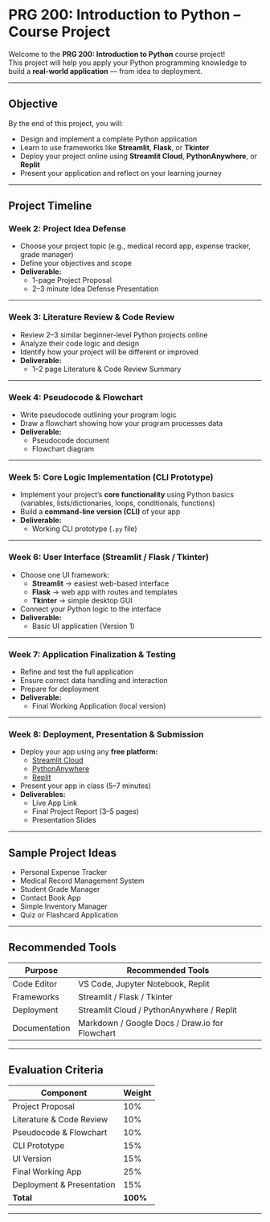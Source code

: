 # PRG 200: Introduction to Python – Course Project

Welcome to the **PRG 200: Introduction to Python** course project!  
This project will help you apply your Python programming knowledge to build a **real-world application** — from idea to deployment.  

---

## **Objective**
By the end of this project, you will:
- Design and implement a complete Python application  
- Learn to use frameworks like **Streamlit**, **Flask**, or **Tkinter**  
- Deploy your project online using **Streamlit Cloud**, **PythonAnywhere**, or **Replit**  
- Present your application and reflect on your learning journey  

---

## **Project Timeline**

### **Week 2: Project Idea Defense**
- Choose your project topic (e.g., medical record app, expense tracker, grade manager)
- Define your objectives and scope  
- **Deliverable:**  
  - 1-page Project Proposal  
  - 2–3 minute Idea Defense Presentation

---

### **Week 3: Literature Review & Code Review**
- Review 2–3 similar beginner-level Python projects online  
- Analyze their code logic and design  
- Identify how your project will be different or improved  
- **Deliverable:**  
  - 1–2 page Literature & Code Review Summary

---

### **Week 4: Pseudocode & Flowchart**
- Write pseudocode outlining your program logic  
- Draw a flowchart showing how your program processes data  
- **Deliverable:**  
  - Pseudocode document  
  - Flowchart diagram

---

### **Week 5: Core Logic Implementation (CLI Prototype)**
- Implement your project’s **core functionality** using Python basics  
  (variables, lists/dictionaries, loops, conditionals, functions)
- Build a **command-line version (CLI)** of your app  
- **Deliverable:**  
  - Working CLI prototype (`.py` file)

---

### **Week 6: User Interface (Streamlit / Flask / Tkinter)**
- Choose one UI framework:
  - **Streamlit** → easiest web-based interface  
  - **Flask** → web app with routes and templates  
  - **Tkinter** → simple desktop GUI  
- Connect your Python logic to the interface  
- **Deliverable:**  
  - Basic UI application (Version 1)

---

### **Week 7: Application Finalization & Testing**
- Refine and test the full application  
- Ensure correct data handling and interaction  
- Prepare for deployment  
- **Deliverable:**  
  - Final Working Application (local version)

---

### **Week 8: Deployment, Presentation & Submission**
- Deploy your app using any **free platform:**
  - [Streamlit Cloud](https://streamlit.io/cloud)
  - [PythonAnywhere](https://www.pythonanywhere.com/)
  - [Replit](https://replit.com/)
- Present your app in class (5–7 minutes)  
- **Deliverables:**  
  - Live App Link  
  - Final Project Report (3–5 pages)  
  - Presentation Slides

---

## **Sample Project Ideas**
- Personal Expense Tracker  
- Medical Record Management System  
- Student Grade Manager  
- Contact Book App  
- Simple Inventory Manager  
- Quiz or Flashcard Application  

---

## **Recommended Tools**
| Purpose | Recommended Tools |
|----------|------------------|
| Code Editor | VS Code, Jupyter Notebook, Replit |
| Frameworks | Streamlit / Flask / Tkinter |
| Deployment | Streamlit Cloud / PythonAnywhere / Replit |
| Documentation | Markdown / Google Docs / Draw.io for Flowchart |

---

## **Evaluation Criteria**

| Component | Weight |
|------------|--------|
| Project Proposal | 10% |
| Literature & Code Review | 10% |
| Pseudocode & Flowchart | 10% |
| CLI Prototype | 15% |
| UI Version | 15% |
| Final Working App | 25% |
| Deployment & Presentation | 15% |
| **Total** | **100%** |

---
